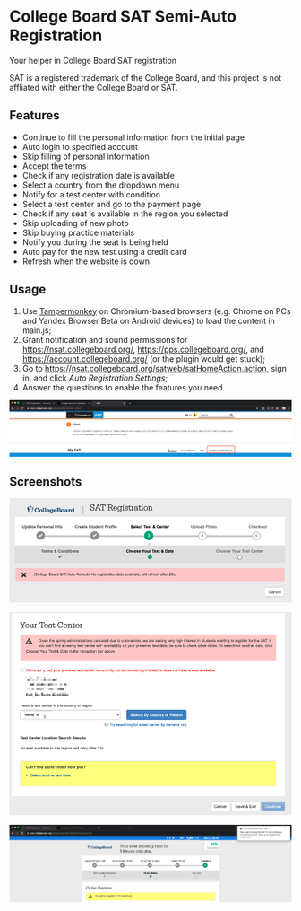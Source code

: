 # College Board SAT Semi-Auto Registration

Your helper in College Board SAT registration

SAT is a registered trademark of the College Board, and this project is not affliated with either the College Board or SAT.

Features
---
- Continue to fill the personal information from the initial page
- Auto login to specified account
- Skip filling of personal information
- Accept the terms
- Check if any registration date is available
- Select a country from the dropdown menu
- Notify for a test center with condition
- Select a test center and go to the payment page
- Check if any seat is available in the region you selected
- Skip uploading of new photo
- Skip buying practice materials
- Notify you during the seat is being held
- Auto pay for the new test using a credit card
- Refresh when the website is down

Usage
---
1. Use [Tampermonkey](https://chrome.google.com/webstore/detail/tampermonkey/dhdgffkkebhmkfjojejmpbldmpobfkfo) on Chromium-based browsers (e.g. Chrome on PCs and Yandex Browser Beta on Android devices) to load the content in main.js;
2. Grant notification and sound permissions for https://nsat.collegeboard.org/, https://pps.collegeboard.org/, and https://account.collegeboard.org/ (or the plugin would get stuck);
3. Go to https://nsat.collegeboard.org/satweb/satHomeAction.action, sign in, and click *Auto Registration Settings*;
4. Answer the questions to enable the features you need.

![Settings](img/settings.png)

Screenshots
---
![Refresh](img/refresh.png)

![Test Center](img/tc.png)

![Held](img/held.png)
